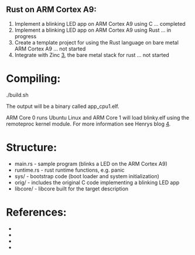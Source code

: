 ## Rust on ARM Cortex A9:

1. Implement a blinking LED app on ARM Cortex A9 using C ... completed 
2. Implement a blinking LED app on ARM Cortex A9 using Rust ... in progress
3. Create a template project for using the Rust language on bare metal ARM Cortex A9 ... not started
4. Integrate with Zinc [3], the bare metal stack for rust ... not started

# Compiling:
./build.sh

The output will be a binary called app_cpu1.elf.

ARM Core 0 runs Ubuntu Linux and ARM Core 1 will load blinky.elf using the remoteproc kernel module. For more information see Henrys blog [4].

# Structure:
  * main.rs - sample program (blinks a LED on the ARM Cortex A9)
  * runtime.rs - rust runtime functions, e.g. panic
  * sys/ - bootstrap code (boot loader and system initialization)
  * orig/ - includes the original C code implementing a blinking LED app
  * libcore/ - libcore built for the target description

# References:
  * [1]: https://github.com/neykov/armboot
  * [2]: https://github.com/antoinealb/rust-demo-cortex-m4
  * [3]: https://github.com/hackndev/zinc
  * [4]: http://henryomd.blogspot.co.at/2015/02/zynq-amp-linux-on-cpu0-and-bare-metal.html
